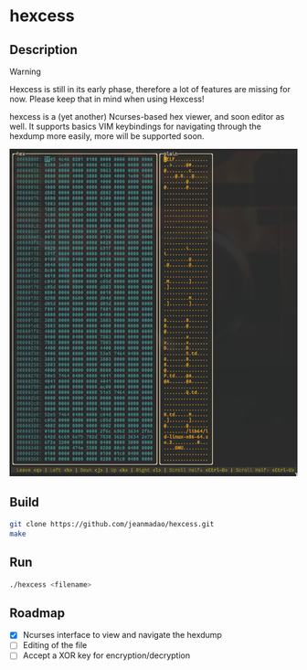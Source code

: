 # hexcess
## Description
> [!WARNING]
> Hexcess is still in its early phase, therefore a lot of features are missing
> for now. Please keep that in mind when using Hexcess!

hexcess is a (yet another) Ncurses-based hex viewer, and soon editor as well.
It supports basics VIM keybindings for navigating through the hexdump more
easily, more will be supported soon.

![Screenshot of hexcess](assets/screen.png)

## Build
```bash
git clone https://github.com/jeanmadao/hexcess.git
make
```

## Run
```bash
./hexcess <filename>
```

## Roadmap
- [x] Ncurses interface to view and navigate the hexdump
- [ ] Editing of the file
- [ ] Accept a XOR key for encryption/decryption
